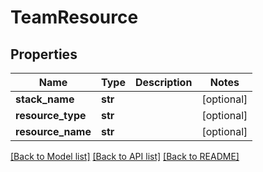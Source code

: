 # TeamResource

## Properties
Name | Type | Description | Notes
------------ | ------------- | ------------- | -------------
**stack_name** | **str** |  | [optional] 
**resource_type** | **str** |  | [optional] 
**resource_name** | **str** |  | [optional] 

[[Back to Model list]](../README.md#documentation-for-models) [[Back to API list]](../README.md#documentation-for-api-endpoints) [[Back to README]](../README.md)

